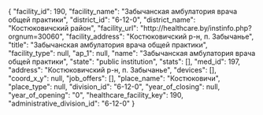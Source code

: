 {
    "facility_id": 190,
    "facility_name": "Забычанская амбулатория врача общей практики",
    "district_id": "6-12-0",
    "district_name": "Костюковичский район",
    "facility_url": "http:\/\/healthcare.by\/instinfo.php?orgnum=30060",
    "facility_address": "Костюковичский р-н, п. Забычанье",
    "title": "Забычанская амбулатория врача общей практики",
    "facility_type": null,
    "ap_1": null,
    "name": "Забычанская амбулатория врача общей практики",
    "state": "public institution",
    "stats": [],
    "med_id": 197,
    "address": "Костюковичский р-н, п. Забычанье",
    "devices": [],
    "coord_x_y": null,
    "job_offers": [],
    "place_name": "Костюковичи",
    "place_type": null,
    "division_id": "6-12-0",
    "year_of_closing": null,
    "year_of_opening": "0",
    "healthcare_facility_key": 190,
    "administrative_division_id": "6-12-0"
}